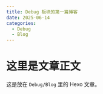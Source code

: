 ```yaml
---
title: Debug 板块的第一篇博客
date: 2025-06-14
categories:
  - Debug
  - Blog
---
```


# 这里是文章正文
这是放在 `Debug/Blog` 里的 Hexo 文章。
